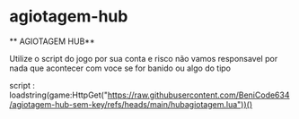 # agiotagem-hub 

** AGIOTAGEM HUB**

Utilize o script do jogo por sua conta e risco não vamos responsavel por nada que acontecer com voce se for banido ou algo do tipo

script : loadstring(game:HttpGet("https://raw.githubusercontent.com/BeniCode634/agiotagem-hub-sem-key/refs/heads/main/hubagiotagem.lua"))()
